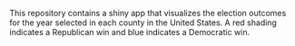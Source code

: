 This repository contains a shiny app that visualizes the election outcomes for
the year selected in each county in the United States. A red shading indicates a 
Republican win and blue indicates a Democratic win.